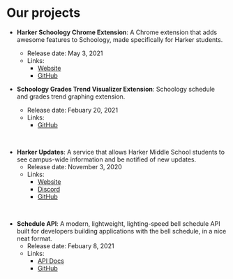 # Our projects

- **Harker Schoology Chrome Extension**: A Chrome extension that adds awesome features to Schoology, made specifically for Harker students.
  - Release date: May 3, 2021
  - Links:
    - [Website](https://harker-hackers.github.io/schoology-extension)
    - [GitHub](https://github.com/Harker-Hackers/schoology-extension)

- **Schoology Grades Trend Visualizer Extension**: Schoology schedule and grades trend graphing extension.
  - Release date: Febuary 20, 2021
  - Links:
    - [GitHub](https://github.com/Harker-Hackers/schoology-schedule)

<br>

- **Harker Updates**: A service that allows Harker Middle School students to see campus-wide information and be notified of new updates.
  - Release date: November 3, 2020
  - Links:
    - [Website](https://harker-updates.herokuapp.com/)
    - [Discord](https://discord.com/invite/CJAXbAQEFv)
    - [GitHub](https://github.com/Harker-Hackers/Harker-Updates)

<br>

- **Schedule API**: A modern, lightweight, lighting-speed bell schedule API built for developers building applications with the bell schedule, in a nice neat format.
  - Release date: Febuary 8, 2021
  - Links:
    - [API Docs](https://github.com/Harker-Hackers/Schedule-API/blob/master/README.md#harker-bell-schedule-api)
    - [GitHub](https://github.com/Harker-Hackers/Schedule-API)
